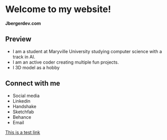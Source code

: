 # Welcome to my website!
**Jbergerdev.com**

## Preview
* I am a student at Maryville University studying computer science with a track in AI.
* I am an active coder creating multiple fun projects.
* I 3D model as a hobby

## Connect with me
* Social media
* Linkedin
* Handshake
* Sketchfab
* Behance
* Email

[This is a test link](https://Jbergerdev.com)
